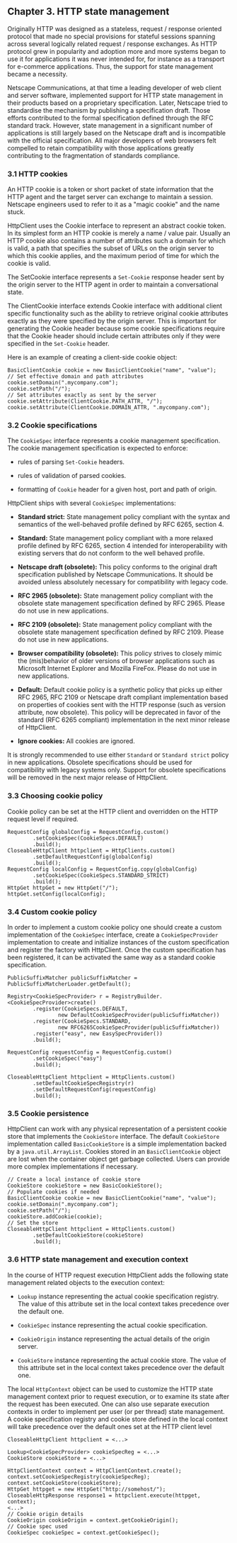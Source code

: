 ## Chapter 3. HTTP state management
Originally HTTP was designed as a stateless, request / response oriented protocol that made no special provisions for stateful sessions spanning across several logically related request / response exchanges. As HTTP protocol grew in popularity and adoption more and more systems began to use it for applications it was never intended for, for instance as a transport for e-commerce applications. Thus, the support for state management became a necessity.

Netscape Communications, at that time a leading developer of web client and server software, implemented support for HTTP state management in their products based on a proprietary specification. Later, Netscape tried to standardise the mechanism by publishing a specification draft. Those efforts contributed to the formal specification defined through the RFC standard track. However, state management in a significant number of applications is still largely based on the Netscape draft and is incompatible with the official specification. All major developers of web browsers felt compelled to retain compatibility with those applications greatly contributing to the fragmentation of standards compliance.

### 3.1 HTTP cookies
An HTTP cookie is a token or short packet of state information that the HTTP agent and the target server can exchange to maintain a session. Netscape engineers used to refer to it as a "magic cookie" and the name stuck.

HttpClient uses the Cookie interface to represent an abstract cookie token. In its simplest form an HTTP cookie is merely a name / value pair. Usually an HTTP cookie also contains a number of attributes such a domain for which is valid, a path that specifies the subset of URLs on the origin server to which this cookie applies, and the maximum period of time for which the cookie is valid.

The SetCookie interface represents a `Set-Cookie` response header sent by the origin server to the HTTP agent in order to maintain a conversational state.

The ClientCookie interface extends Cookie interface with additional client specific functionality such as the ability to retrieve original cookie attributes exactly as they were specified by the origin server. This is important for generating the Cookie header because some cookie specifications require that the Cookie header should include certain attributes only if they were specified in the `Set-Cookie` header.

Here is an example of creating a client-side cookie object:

```
BasicClientCookie cookie = new BasicClientCookie("name", "value");
// Set effective domain and path attributes
cookie.setDomain(".mycompany.com");
cookie.setPath("/");
// Set attributes exactly as sent by the server
cookie.setAttribute(ClientCookie.PATH_ATTR, "/");
cookie.setAttribute(ClientCookie.DOMAIN_ATTR, ".mycompany.com");
```

### 3.2 Cookie specifications
The `CookieSpec` interface represents a cookie management specification. The cookie management specification is expected to enforce:

- rules of parsing `Set-Cookie` headers.

- rules of validation of parsed cookies.

- formatting of `Cookie` header for a given host, port and path of origin.

HttpClient ships with several `CookieSpec` implementations:

- **Standard strict:**  State management policy compliant with the syntax and semantics of the well-behaved profile defined by RFC 6265, section 4.

- **Standard:**  State management policy compliant with a more relaxed profile defined by RFC 6265, section 4 intended for interoperability with existing servers that do not conform to the well behaved profile.

- **Netscape draft (obsolete):**  This policy conforms to the original draft specification published by Netscape Communications. It should be avoided unless absolutely necessary for compatibility with legacy code.

- **RFC 2965 (obsolete):**  State management policy compliant with the obsolete state management specification defined by RFC 2965. Please do not use in new applications.

- **RFC 2109 (obsolete):**  State management policy compliant with the obsolete state management specification defined by RFC 2109. Please do not use in new applications.

- **Browser compatibility (obsolete):**  This policy strives to closely mimic the (mis)behavior of older versions of browser applications such as Microsoft Internet Explorer and Mozilla FireFox. Please do not use in new applications.

- **Default:**  Default cookie policy is a synthetic policy that picks up either RFC 2965, RFC 2109 or Netscape draft compliant implementation based on properties of cookies sent with the HTTP response (such as version attribute, now obsolete). This policy will be deprecated in favor of the standard (RFC 6265 compliant) implementation in the next minor release of HttpClient.

- **Ignore cookies:**  All cookies are ignored.

It is strongly recommended to use either `Standard` or `Standard strict` policy in new applications. Obsolete specifications should be used for compatibility with legacy systems only. Support for obsolete specifications will be removed in the next major release of HttpClient.

### 3.3 Choosing cookie policy
Cookie policy can be set at the HTTP client and overridden on the HTTP request level if required.

```
RequestConfig globalConfig = RequestConfig.custom()
        .setCookieSpec(CookieSpecs.DEFAULT)
        .build();
CloseableHttpClient httpclient = HttpClients.custom()
        .setDefaultRequestConfig(globalConfig)
        .build();
RequestConfig localConfig = RequestConfig.copy(globalConfig)
        .setCookieSpec(CookieSpecs.STANDARD_STRICT)
        .build();
HttpGet httpGet = new HttpGet("/");
httpGet.setConfig(localConfig);
```

### 3.4 Custom cookie policy
In order to implement a custom cookie policy one should create a custom implementation of the `CookieSpec` interface, create a `CookieSpecProvider` implementation to create and initialize instances of the custom specification and register the factory with HttpClient. Once the custom specification has been registered, it can be activated the same way as a standard cookie specification.

```
PublicSuffixMatcher publicSuffixMatcher = PublicSuffixMatcherLoader.getDefault();

Registry<CookieSpecProvider> r = RegistryBuilder.<CookieSpecProvider>create()
        .register(CookieSpecs.DEFAULT,
                new DefaultCookieSpecProvider(publicSuffixMatcher))
        .register(CookieSpecs.STANDARD,
                new RFC6265CookieSpecProvider(publicSuffixMatcher))
        .register("easy", new EasySpecProvider())
        .build();

RequestConfig requestConfig = RequestConfig.custom()
        .setCookieSpec("easy")
        .build();

CloseableHttpClient httpclient = HttpClients.custom()
        .setDefaultCookieSpecRegistry(r)
        .setDefaultRequestConfig(requestConfig)
        .build();
```

### 3.5 Cookie persistence
HttpClient can work with any physical representation of a persistent cookie store that implements the `CookieStore` interface. The default `CookieStore` implementation called `BasicCookieStore` is a simple implementation backed by a `java.util.ArrayList`. Cookies stored in an `BasicClientCookie` object are lost when the container object get garbage collected. Users can provide more complex implementations if necessary.

```
// Create a local instance of cookie store
CookieStore cookieStore = new BasicCookieStore();
// Populate cookies if needed
BasicClientCookie cookie = new BasicClientCookie("name", "value");
cookie.setDomain(".mycompany.com");
cookie.setPath("/");
cookieStore.addCookie(cookie);
// Set the store
CloseableHttpClient httpclient = HttpClients.custom()
        .setDefaultCookieStore(cookieStore)
        .build();
```

### 3.6 HTTP state management and execution context
In the course of HTTP request execution HttpClient adds the following state management related objects to the execution context:

- `Lookup` instance representing the actual cookie specification registry. The value of this attribute set in the local context takes precedence over the default one.

- `CookieSpec` instance representing the actual cookie specification.

- `CookieOrigin` instance representing the actual details of the origin server.

- `CookieStore` instance representing the actual cookie store. The value of this attribute set in the local context takes precedence over the default one.

The local `HttpContext` object can be used to customize the HTTP state management context prior to request execution, or to examine its state after the request has been executed. One can also use separate execution contexts in order to implement per user (or per thread) state management. A cookie specification registry and cookie store defined in the local context will take precedence over the default ones set at the HTTP client level

```
CloseableHttpClient httpclient = <...>

Lookup<CookieSpecProvider> cookieSpecReg = <...>
CookieStore cookieStore = <...>

HttpClientContext context = HttpClientContext.create();
context.setCookieSpecRegistry(cookieSpecReg);
context.setCookieStore(cookieStore);
HttpGet httpget = new HttpGet("http://somehost/");
CloseableHttpResponse response1 = httpclient.execute(httpget, context);
<...>
// Cookie origin details
CookieOrigin cookieOrigin = context.getCookieOrigin();
// Cookie spec used
CookieSpec cookieSpec = context.getCookieSpec();
```
